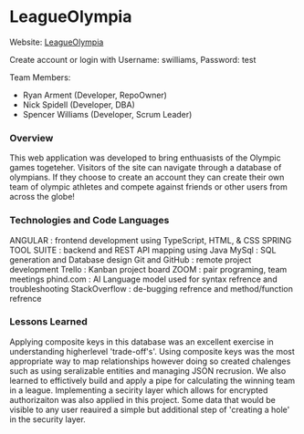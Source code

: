 # LeagueOlympia

Website: [LeagueOlympia](http://18.116.157.70:8080/LeagueOlympia)

Create account or login with Username: swilliams, Password: test

Team Members:
- Ryan Arment (Developer, RepoOwner)
- Nick Spidell (Developer, DBA)
- Spencer Williams (Developer, Scrum Leader)

### Overview
This web application was developed to bring enthuasists of the Olympic games togeteher. Visitors of the site can navigate through a database of olympians. If they choose to create an account they can create their own team of olympic athletes and compete against friends or other users from across the globe!

### Technologies and Code Languages
ANGULAR : frontend development using TypeScript, HTML, & CSS SPRING TOOL SUITE : backend and REST API mapping using Java MySql : SQL generation and Database design Git and GitHub : remote project development Trello : Kanban project board ZOOM : pair programing, team meetings phind.com : AI Language model used for syntax refrence and troubleshooting StackOverflow : de-bugging refrence and method/function refrence


### Lessons Learned
Applying composite keys in this database was an excellent exercise in understanding higherlevel 'trade-off's'. Using composite keys was the most appropriate way to map relationships however doing so created chalenges such as using seralizable entities and managing JSON recrusion. We also learned to effictively build and apply a pipe for calculating the winning team in a league. Implementing a secirity layer which allows for encrypted authorizaiton was also applied in this project. Some data that would be visible to any user reauired a simple but additional step of 'creating a hole' in the security layer.

